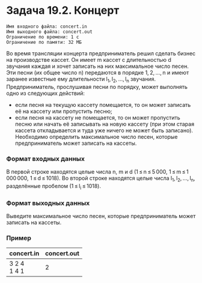 # Задача 19.2. Концерт
    Имя входного файла: concert.in
    Имя выходного файла: concert.out
    Ограничение по времени: 1 с
    Ограничение по памяти: 32 МБ
Во время трансляции концерта предприниматель решил сделать бизнес на производстве кассет. Он имеет m кассет с длительностью d звучания каждая и хочет записать на них максимальное число песен. Эти песни (их общее число n) передаются в порядке 1, 2, …, n и имеют заранее известные ему длительности l<sub>1</sub>, l<sub>2</sub>, …, l<sub>n</sub> звучания. Предприниматель, прослушивая песни по порядку, может выполнять одно из следующих действий:
- если песня на текущую кассету помещается, то он может записать её на кассету или пропустить песню;
- если песня на кассету не помещается, то он может пропустить песню или начать её записывать на новую кассету (при этом старая кассета откладывается и туда уже ничего не может быть записано).
Необходимо определить максимальное число песен, которые предприниматель может записать на кассеты.
### Формат входных данных
В первой строке находятся целые числа n, m и d (1 ≤ n ≤ 5 000, 1 ≤ m ≤ 1 000 000, 1 ≤ d ≤ 1018).
Во второй строке находятся целые числа l<sub>1</sub>, l<sub>2</sub>, …, l<sub>n</sub>, разделённые пробелом (1 ≤ l<sub>i</sub> ≤ 1018).
### Формат выходных данных
Выведите максимальное число песен, которые предприниматель может записать на кассеты.
### Пример
|concert.<span>in|concert.out|
|--|--|
|3 2 4<br>1 4 1|2|